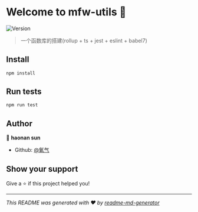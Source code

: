 # Welcome to mfw-utils 👋
![Version](https://img.shields.io/badge/version-1.0.0-blue.svg?cacheSeconds=2592000)

> 一个函数库的搭建(rollup + ts + jest + eslint + babel7)

## Install

```sh
npm install
```

## Run tests

```sh
npm run test
```

## Author

👤 **haonan sun**

* Github: [@氧气](https://github.com/webhao)

## Show your support

Give a ⭐️ if this project helped you!


***
_This README was generated with ❤️ by [readme-md-generator](https://github.com/kefranabg/readme-md-generator)_